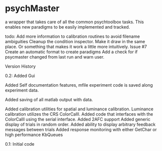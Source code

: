 # psychMaster
a wrapper that takes care of all the common psychtoolbox tasks.
This enables new paradigms to be easily implemented and tracked.


todo:
Add more information to calibration routines to avoid filename ambiguities
Cleanup the condition inspector. Make it draw in the same place. Or something
that makes it work a little more intuitively. 
Issue #7 Create an automatic format to create paradigms
Add a check for if psycmaster changed from last run and warn user.  

Version History

 
0.2:
Added Gui 

Added Self documentation features, mfile experiment code is saved along experiment data. 

Added saving of all matlab output with data. 

Added calibration utilities for spatial and luminance calibration.
Luminance calibration utilizes the CRS ColorCalII. Added code that interfaces
with the ColorCalII using the serial interface.
Added 2AFC support
Added generic display of trials in random order.
Added ability to display arbitrary feedback messages between trials
Added response monitoring with either GetChar or high performance KbQueues 

0.1: 
Initial code